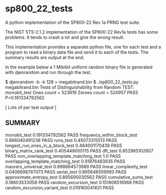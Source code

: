 # sp800_22_tests
A python implementation of the SP800-22 Rev 1a PRNG test suite.

The NIST STS-2.1.2 implementation of the SP800-22 Rev1a tests has some problems. It tends to crash a lot and give the wrong result.

This implementation provides a separate python file, one for each test and a program to read a binary data file and send it to each of the tests. The summary results are output at the end.

In the example below a 1 Mibibit uniform random binary file is generated with djenrandom and run through the test.

$ djenrandom -b -k 128 > megabitrand.bin
$ ./sp800_22_tests.py megabitrand.bin
Tests of Distinguishability from Random
TEST: monobit_test
  Ones count   = 523619
  Zeroes count = 524957
  PASS
  P=0.191334792562

[ Lots of per test output ]

SUMMARY
-------
monobit_test                             0.191334792562   PASS
frequency_within_block_test              0.866040491238   PASS
runs_test                                0.45073315513    PASS
longest_run_ones_in_a_block_test         0.464001170438   PASS
binary_matrix_rank_test                  0.405449005115   PASS
dft_test                                 0.852965102607   PASS
non_overlapping_template_matching_test   1.0              PASS
overlapping_template_matching_test       0.91976483935    PASS
maurers_universal_test                   0.998884573989   PASS
linear_complexity_test                   0.0406698787073  PASS
serial_test                              0.895646559993   PASS
approximate_entropy_test                 0.895690030562   PASS
cumulative_sums_test                     0.18603533058    PASS
random_excursion_test                    0.151908516968   PASS
random_excursion_variant_test            0.019160041631   PASS
